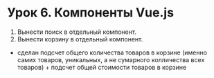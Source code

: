 # Урок 6. Компоненты Vue.js

1) Вынести поиск в отдельный компонент.
2) Вынести корзину в отдельный компонент.

+ сделан подсчет общего количества товаров в корзине (именно самих товаров, уникальных, а не сумарного колличества всех товаров) + подсчет общей стоимости товаров в корзине
